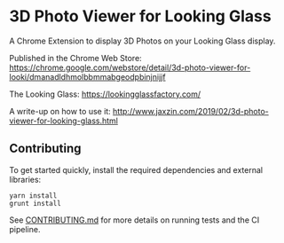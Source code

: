 # 3D Photo Viewer for Looking Glass
A Chrome Extension to display 3D Photos on your Looking Glass display.

Published in the Chrome Web Store: https://chrome.google.com/webstore/detail/3d-photo-viewer-for-looki/dmanadldhmolbbmmabgeodpbinjnijjf

The Looking Glass: https://lookingglassfactory.com/

A write-up on how to use it: http://www.jaxzin.com/2019/02/3d-photo-viewer-for-looking-glass.html

## Contributing

To get started quickly, install the required dependencies and external
libraries:

```
yarn install
grunt install
```

See [CONTRIBUTING.md](CONTRIBUTING.md) for more details on running tests and the
CI pipeline.
